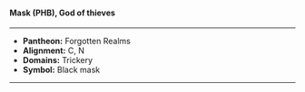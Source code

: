#### Mask (PHB), God of thieves
___

- **Pantheon:** Forgotten Realms
- **Alignment:** C, N
- **Domains:** Trickery
- **Symbol:** Black mask
___

